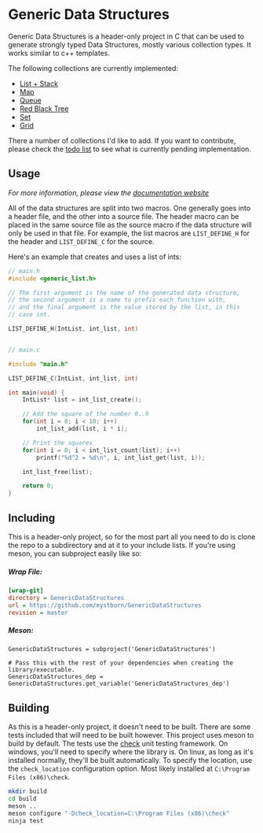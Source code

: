 # Generic Data Structures

Generic Data Structures is a header-only project in C that can be used to generate strongly typed Data Structures, mostly various collection types. It works similar to c++ templates.

The following collections are currently implemented:
* [List + Stack](https://mystborn.github.io/GenericDataStructures/list/)
* [Map](https://mystborn.github.io/GenericDataStructures/map/)
* [Queue](https://mystborn.github.io/GenericDataStructures/queue/)
* [Red Black Tree](https://mystborn.github.io/GenericDataStructures/redblacktree/)
* [Set](https://mystborn.github.io/GenericDataStructures/set/)
* [Grid](https://mystborn.github.io/GenericDataStructures/grid/)

There a number of collections I'd like to add. If you want to contribute, please check the [todo list](https://github.com/mystborn/GenericDataStructures/blob/master/todolist.txt) to see what is currently pending implementation.

## Usage

*For more information, please view the [documentation website](https://mystborn.github.io/GenericDataStructures/)*

All of the data structures are split into two macros. One generally goes into a header file, and the other into a source file. The header macro can be placed in the same source file as the source macro if the data structure will only be used in that file. For example, the list macros are `LIST_DEFINE_H` for the header and `LIST_DEFINE_C` for the source.

Here's an example that creates and uses a list of ints:

```c
// main.h
#include <generic_list.h>

// The first argument is the name of the generated data structure,
// the second argument is a name to prefix each function with,
// and the final argument is the value stored by the list, in this
// case int.

LIST_DEFINE_H(IntList, int_list, int)


// main.c

#include "main.h"

LIST_DEFINE_C(IntList, int_list, int)

int main(void) {
    IntList* list = int_list_create();

    // Add the square of the number 0..9
    for(int i = 0; i < 10; i++)
        int_list_add(list, i * i);

    // Print the squares
    for(int i = 0; i < int_list_count(list); i++)
        printf("%d^2 = %d\n", i, int_list_get(list, i));

    int_list_free(list);

    return 0;
}
```

## Including

This is a header-only project, so for the most part all you need to do is clone the repo to a subdirectory and at it to your include lists. If you're using meson, you can subproject easily like so:

##### Wrap File:

```ini
[wrap-git]
directory = GenericDataStructures
url = https://github.com/mystborn/GenericDataStructures
revision = master
```

##### Meson:

```meson
GenericDataStructures = subproject('GenericDataStructures')

# Pass this with the rest of your dependencies when creating the library/executable.
GenericDataStructures_dep = GenericDataStructures.get_variable('GenericDataStructures_dep')
```

## Building

As this is a header-only project, it doesn't need to be built. There are some tests included that will need to be built however. This project uses meson to build by default. The tests use the [check](https://libcheck.github.io/check/) unit testing framework. On windows, you'll need to specify where the library is. On linux, as long as it's installed normally, they'll be built automatically. To specify the location, use the `check_location` configuration option. Most likely installed at `C:\Program Files (x86)\check`.

```sh
mkdir build
cd build
meson ..
meson configure "-Dcheck_location=C:\Program Files (x86)\check"
ninja test
```
